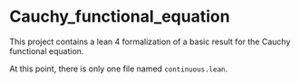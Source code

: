 # Cauchy_functional_equation

This project contains a lean 4 formalization of a basic result for the Cauchy functional equation. 

At this point, there is only one file named `continuous.lean`.
